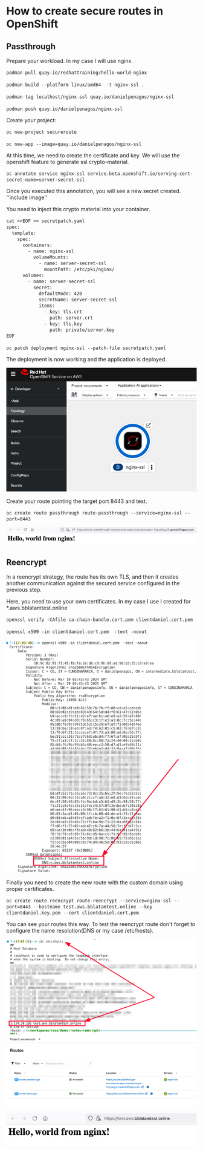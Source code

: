
# How to create secure routes in OpenShift

## Passthrough
Prepare your workload. In my case I will use nginx.
```
podman pull quay.io/redhattraining/hello-world-nginx

podman build --platform linux/amd64  -t nginx-ssl .

podman tag localhost/nginx-ssl quay.io/danielpenagos/nginx-ssl

podman push quay.io/danielpenagos/nginx-ssl
```

Create your project:
```
oc new-project secureroute

oc new-app --image=quay.io/danielpenagos/nginx-ssl
```
At this time, we need to create the certificate and key. We will use the openshift feature to generate ssl crypto-material.

```
oc annotate service nginx-ssl service.beta.openshift.io/serving-cert-secret-name=server-secret-ssl
```
Once you executed this annotation, you will see a new secret created.
''include image''

You need to inject this crypto material into your container.
```
cat <<EOF >> secretpatch.yaml
spec:
  template:
    spec:
      containers:
        - name: nginx-ssl
          volumeMounts:
            - name: server-secret-ssl
              mountPath: /etc/pki/nginx/
      volumes:
        - name: server-secret-ssl
          secret:
            defaultMode: 420 
            secretName: server-secret-ssl 
            items:
              - key: tls.crt
                path: server.crt 
              - key: tls.key
                path: private/server.key
EOF

oc patch deployment nginx-ssl --patch-file secretpatch.yaml
```
The deployment is now working and the application is deployed.

![route-passthrough](https://github.com/danielpenagos/custom-secure-route/blob/main/podworking.png?raw=true)

Create your route pointing the target port 8443 and test.
```
oc create route passthrough route-passthrough --service=nginx-ssl --port=8443
```
![route-passthrough](https://github.com/danielpenagos/custom-secure-route/blob/main/route-passthrough.png?raw=true)


## Reencrypt

In a reencrypt strategy, the route has its own TLS, and then it creates another communication against the secured service configured in the previous step.

Here, you need to use your own certificates. In my case I use I created for *.aws.bblatamtest.online 

```
openssl verify -CAfile ca-chain-bundle.cert.pem clientdaniel.cert.pem 

openssl x509 -in clientdaniel.cert.pem  -text -noout
```
![route-passthrough](https://github.com/danielpenagos/custom-secure-route/blob/main/custom-certificate.png?raw=true)

Finally you need to create the new route with the custom domain using proper certificates.
```
oc create route reencrypt route-reencrypt --service=nginx-ssl --port=8443 --hostname test.aws.bblatamtest.online --key clientdaniel.key.pem --cert clientdaniel.cert.pem
```

You can see your routes this way. To test the reencrypt route don't forget to configure the name resolution(DNS or my case /etc/hosts).

![etchosts](https://github.com/danielpenagos/custom-secure-route/blob/main/etchosts.png?raw=true)
![routes](https://github.com/danielpenagos/custom-secure-route/blob/main/routes.png?raw=true)

![route-reencrypt](https://github.com/danielpenagos/custom-secure-route/blob/main/route-reencrypt.png?raw=true)
